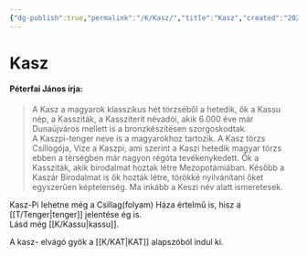 ```yaml
---
{"dg-publish":true,"permalink":"/K/Kasz/","title":"Kasz","created":"2024-05-10T00:15","updated":"2024-05-10T00:15"}
---
```



# Kasz

#### Péterfai János írja:

> A Kasz a magyarok klasszikus hét törzséből a hetedik, ők a Kassu nép, a Kassziták, a Kassziterit névadói, akik 6.000 éve már Dunaújváros mellett is a bronzkészítésen szorgoskodtak.  
> A Kaszpi-tenger neve is a magyarokhoz tartozik. A Kasz törzs Csillogója, Víze a Kaszpi, ami szerint a Kaszi hetedik magyar törzs ebben a térségben már nagyon régóta tevékenykedett. Ők a Kassziták, akik birodalmat hoztak létre Mezopotámiában. Később a Kaszár Birodalmat is ők hozták létre, törökké nyilvánítani őket egyszerűen képtelenség. Ma inkább a Keszi név alatt ismeretesek.  

Kasz-Pi lehetne még a Csillag(folyam) Háza értelmű is, hisz a [[T/Tenger\|tenger]] jelentése ég is.  
Lásd még [[K/Kassu\|kassu]].  

A kasz- elvágó gyök a [[K/KAT\|KAT]] alapszóból indul ki.  